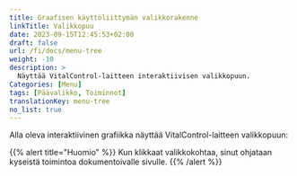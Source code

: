 ```yaml
---
title: Graafisen käyttöliittymän valikkorakenne
linkTitle: Valikkopuu
date: 2023-09-15T12:45:53+02:00
draft: false
url: /fi/docs/menu-tree
weight: -10
description: >
  Näyttää VitalControl-laitteen interaktiivisen valikkopuun.
Categories: [Menu]
tags: [Päävalikko, Toiminnot]
translationKey: menu-tree
no_list: true
---
```


Alla oleva interaktiivinen grafiikka näyttää VitalControl-laitteen valikkopuun:

{{% alert title="Huomio" %}}
Kun klikkaat valikkokohtaa, sinut ohjataan kyseistä toimintoa dokumentoivalle sivulle.
{{% /alert %}}

<object data="menu-tree.svg" type="image/svg+xml" width="1100" >
</object>

